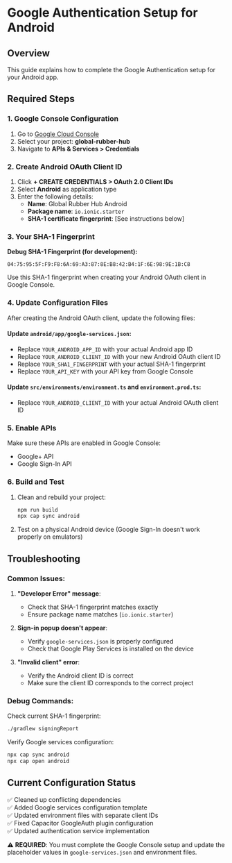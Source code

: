 # Google Authentication Setup for Android

## Overview
This guide explains how to complete the Google Authentication setup for your Android app.

## Required Steps

### 1. Google Console Configuration

1. Go to [Google Cloud Console](https://console.cloud.google.com/)
2. Select your project: **global-rubber-hub**
3. Navigate to **APIs & Services > Credentials**

### 2. Create Android OAuth Client ID

1. Click **+ CREATE CREDENTIALS > OAuth 2.0 Client IDs**
2. Select **Android** as application type
3. Enter the following details:
   - **Name**: Global Rubber Hub Android
   - **Package name**: `io.ionic.starter`
   - **SHA-1 certificate fingerprint**: [See instructions below]

### 3. Your SHA-1 Fingerprint

**Debug SHA-1 Fingerprint (for development):**
```
04:75:95:5F:F9:F8:6A:69:A3:87:8E:B8:42:B4:1F:6E:98:9E:1B:C8
```

Use this SHA-1 fingerprint when creating your Android OAuth client in Google Console.

### 4. Update Configuration Files

After creating the Android OAuth client, update the following files:

#### Update `android/app/google-services.json`:
- Replace `YOUR_ANDROID_APP_ID` with your actual Android app ID
- Replace `YOUR_ANDROID_CLIENT_ID` with your new Android OAuth client ID  
- Replace `YOUR_SHA1_FINGERPRINT` with your actual SHA-1 fingerprint
- Replace `YOUR_API_KEY` with your API key from Google Console

#### Update `src/environments/environment.ts` and `environment.prod.ts`:
- Replace `YOUR_ANDROID_CLIENT_ID` with your actual Android OAuth client ID

### 5. Enable APIs

Make sure these APIs are enabled in Google Console:
- Google+ API
- Google Sign-In API

### 6. Build and Test

1. Clean and rebuild your project:
   ```bash
   npm run build
   npx cap sync android
   ```

2. Test on a physical Android device (Google Sign-In doesn't work properly on emulators)

## Troubleshooting

### Common Issues:

1. **"Developer Error" message**: 
   - Check that SHA-1 fingerprint matches exactly
   - Ensure package name matches (`io.ionic.starter`)

2. **Sign-in popup doesn't appear**:
   - Verify `google-services.json` is properly configured
   - Check that Google Play Services is installed on the device

3. **"Invalid client" error**:
   - Verify the Android client ID is correct
   - Make sure the client ID corresponds to the correct project

### Debug Commands:

Check current SHA-1 fingerprint:
```bash
./gradlew signingReport
```

Verify Google services configuration:
```bash
npx cap sync android
npx cap open android
```

## Current Configuration Status

✅ Cleaned up conflicting dependencies  
✅ Added Google services configuration template  
✅ Updated environment files with separate client IDs  
✅ Fixed Capacitor GoogleAuth plugin configuration  
✅ Updated authentication service implementation  

⚠️ **REQUIRED**: You must complete the Google Console setup and update the placeholder values in `google-services.json` and environment files.